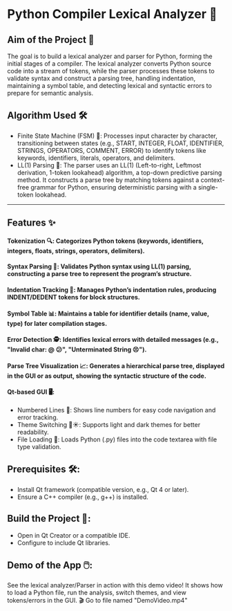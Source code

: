 # Python Compiler Lexical Analyzer 🐍
## Aim of the Project 🎯
The goal is to build a lexical analyzer and parser for Python, forming the initial stages of a compiler. The lexical analyzer converts Python source code into a stream of tokens, while the parser processes these tokens to validate syntax and construct a parsing tree, handling indentation, maintaining a symbol table, and detecting lexical and syntactic errors to prepare for semantic analysis.
## Algorithm Used 🛠️
 - Finite State Machine (FSM) 🔄: Processes input character by character, transitioning between states (e.g., START, INTEGER, FLOAT, IDENTIFIER, STRINGS, OPERATORS, COMMENT, ERROR) to identify tokens like keywords, identifiers, literals, operators, and delimiters.
 - LL(1) Parsing 🌳: The parser uses an LL(1) (Left-to-right, Leftmost derivation, 1-token lookahead) algorithm, a top-down predictive parsing method. It constructs a parse tree by matching tokens against a context-free grammar for Python, ensuring deterministic parsing with a single-token lookahead.
---
## Features ✨

#### Tokenization 🔍: Categorizes Python tokens (keywords, identifiers, integers, floats, strings, operators, delimiters).
#### Syntax Parsing 🌲: Validates Python syntax using LL(1) parsing, constructing a parse tree to represent the program’s structure.
#### Indentation Tracking 🧩: Manages Python’s indentation rules, producing INDENT/DEDENT tokens for block structures.
#### Symbol Table 📊: Maintains a table for identifier details (name, value, type) for later compilation stages.
#### Error Detection 🕵️: Identifies lexical errors with detailed messages (e.g., "Invalid char: @ 😕", "Unterminated String 😣").
#### Parse Tree Visualization 📈: Generates a hierarchical parse tree, displayed in the GUI or as output, showing the syntactic structure of the code.
#### Qt-based GUI 🖥️:
  - Numbered Lines 🔢: Shows line numbers for easy code navigation and error tracking.
  - Theme Switching 🌙☀️: Supports light and dark themes for better readability.
  - File Loading 📂: Loads Python (.py) files into the code textarea with file type validation.

## Prerequisites 🛠️:

  - Install Qt framework (compatible version, e.g., Qt 4 or later).
  - Ensure a C++ compiler (e.g., g++) is installed.

## Build the Project 🔨:
  - Open in Qt Creator or a compatible IDE.
  - Configure to include Qt libraries.

## Demo of the App 🖱️:
See the lexical analyzer/Parser in action with this demo video! It shows how to load a Python file, run the analysis, switch themes, and view tokens/errors in the GUI. 🎬
Go to file named "DemoVideo.mp4"


